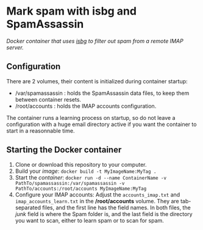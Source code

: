 # Mark spam with isbg and SpamAssassin

*Docker container that uses [isbg](https://github.com/dc55028/isbg) to filter out spam from a remote IMAP server.*


## Configuration
There are 2 volumes, their content is initialized during container startup:

* /var/spamassassin : holds the SpamAssassin data files, to keep them between container resets.
* /root/accounts : holds the IMAP accounts configuration.

The container runs a learning process on startup, so do not leave a configuration with a huge email directory active if you want the container to start in a reasonnable time.

## Starting the Docker container

1) Clone or download this repository to your computer.
2) Build your *image*: `docker build -t MyImageName:MyTag .`
3) Start the *container*: `docker run -d --name ContainerName -v PathTo/spamassassin:/var/spamassassin -v PathTo/accounts:/root/accounts MyImageName:MyTag`
4) Configure your IMAP accounts: Adjust the `accounts_imap.txt` and `imap_accounts_learn.txt` in the **/root/accounts** volume.
They are tab-separated files, and the first line has the field names.
In both files, the *junk* field is where the Spam folder is, and the last field is the directory you want to scan, either to learn spam or to scan for spam.
